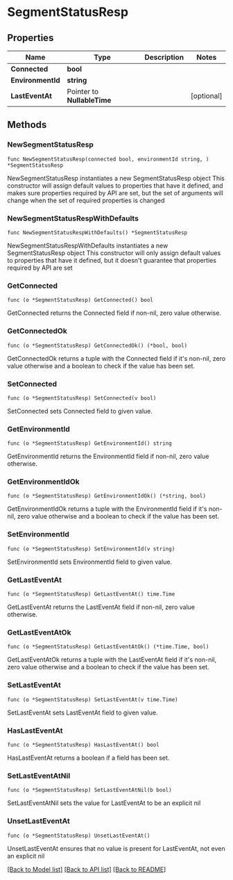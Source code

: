 # SegmentStatusResp

## Properties

Name | Type | Description | Notes
------------ | ------------- | ------------- | -------------
**Connected** | **bool** |  | 
**EnvironmentId** | **string** |  | 
**LastEventAt** | Pointer to **NullableTime** |  | [optional] 

## Methods

### NewSegmentStatusResp

`func NewSegmentStatusResp(connected bool, environmentId string, ) *SegmentStatusResp`

NewSegmentStatusResp instantiates a new SegmentStatusResp object
This constructor will assign default values to properties that have it defined,
and makes sure properties required by API are set, but the set of arguments
will change when the set of required properties is changed

### NewSegmentStatusRespWithDefaults

`func NewSegmentStatusRespWithDefaults() *SegmentStatusResp`

NewSegmentStatusRespWithDefaults instantiates a new SegmentStatusResp object
This constructor will only assign default values to properties that have it defined,
but it doesn't guarantee that properties required by API are set

### GetConnected

`func (o *SegmentStatusResp) GetConnected() bool`

GetConnected returns the Connected field if non-nil, zero value otherwise.

### GetConnectedOk

`func (o *SegmentStatusResp) GetConnectedOk() (*bool, bool)`

GetConnectedOk returns a tuple with the Connected field if it's non-nil, zero value otherwise
and a boolean to check if the value has been set.

### SetConnected

`func (o *SegmentStatusResp) SetConnected(v bool)`

SetConnected sets Connected field to given value.


### GetEnvironmentId

`func (o *SegmentStatusResp) GetEnvironmentId() string`

GetEnvironmentId returns the EnvironmentId field if non-nil, zero value otherwise.

### GetEnvironmentIdOk

`func (o *SegmentStatusResp) GetEnvironmentIdOk() (*string, bool)`

GetEnvironmentIdOk returns a tuple with the EnvironmentId field if it's non-nil, zero value otherwise
and a boolean to check if the value has been set.

### SetEnvironmentId

`func (o *SegmentStatusResp) SetEnvironmentId(v string)`

SetEnvironmentId sets EnvironmentId field to given value.


### GetLastEventAt

`func (o *SegmentStatusResp) GetLastEventAt() time.Time`

GetLastEventAt returns the LastEventAt field if non-nil, zero value otherwise.

### GetLastEventAtOk

`func (o *SegmentStatusResp) GetLastEventAtOk() (*time.Time, bool)`

GetLastEventAtOk returns a tuple with the LastEventAt field if it's non-nil, zero value otherwise
and a boolean to check if the value has been set.

### SetLastEventAt

`func (o *SegmentStatusResp) SetLastEventAt(v time.Time)`

SetLastEventAt sets LastEventAt field to given value.

### HasLastEventAt

`func (o *SegmentStatusResp) HasLastEventAt() bool`

HasLastEventAt returns a boolean if a field has been set.

### SetLastEventAtNil

`func (o *SegmentStatusResp) SetLastEventAtNil(b bool)`

 SetLastEventAtNil sets the value for LastEventAt to be an explicit nil

### UnsetLastEventAt
`func (o *SegmentStatusResp) UnsetLastEventAt()`

UnsetLastEventAt ensures that no value is present for LastEventAt, not even an explicit nil

[[Back to Model list]](../README.md#documentation-for-models) [[Back to API list]](../README.md#documentation-for-api-endpoints) [[Back to README]](../README.md)


